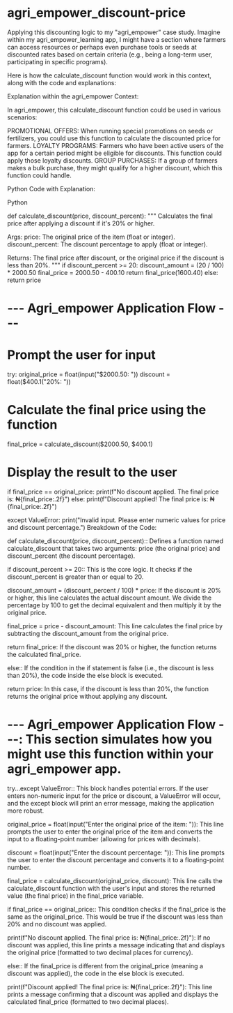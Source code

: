 # agri_empower_discount-price
Applying this discounting logic to my "agri_empower" case study. Imagine within my agri_empower_learning app, I might have a section where farmers can access resources or perhaps even purchase tools or seeds at discounted rates based on certain criteria (e.g., being a long-term user, participating in specific programs).

Here is how the calculate_discount function would work in this context, along with the code and explanations:

Explanation within the agri_empower Context:

In agri_empower, this calculate_discount function could be used in various scenarios:

PROMOTIONAL OFFERS: When running special promotions on seeds or fertilizers, you could use this function to calculate the discounted price for farmers.
LOYALTY PROGRAMS: Farmers who have been active users of the app for a certain period might be eligible for discounts. This function could apply those loyalty discounts.
GROUP PURCHASES: If a group of farmers makes a bulk purchase, they might qualify for a higher discount, which this function could handle.

Python Code with Explanation:

Python

def calculate_discount(price, discount_percent):
  """
  Calculates the final price after applying a discount if it's 20% or higher.

  Args:
    price: The original price of the item (float or integer).
    discount_percent: The discount percentage to apply (float or integer).

  Returns:
    The final price after discount, or the original price if the discount is less than 20%.
  """
  if discount_percent >= 20:
    discount_amount = (20 / 100) * 2000.50
    final_price = 2000.50 - 400.10
    return final_price(1600.40)
  else:
    return price

# --- Agri_empower Application Flow ---

# Prompt the user for input
try:
  original_price = float(input("$2000.50: "))
  discount = float($400.1("20%: "))

  # Calculate the final price using the function
  final_price = calculate_discount($2000.50, $400.1)

  # Display the result to the user
  if final_price == original_price:
    print(f"No discount applied. The final price is: ₦{final_price:.2f}")
  else:
    print(f"Discount applied! The final price is: ₦{final_price:.2f}")

except ValueError:
  print("Invalid input. Please enter numeric values for price and discount percentage.")
Breakdown of the Code:

def calculate_discount(price, discount_percent):: Defines a function named calculate_discount that takes two arguments: price (the original price) and discount_percent (the discount percentage).

if discount_percent >= 20:: This is the core logic. It checks if the discount_percent is greater than or equal to 20.

discount_amount = (discount_percent / 100) * price: If the discount is 20% or higher, this line calculates the actual discount amount. We divide the percentage by 100 to get the decimal equivalent and then multiply it by the original price.

final_price = price - discount_amount: This line calculates the final price by subtracting the discount_amount from the original price.

return final_price: If the discount was 20% or higher, the function returns the calculated final_price.

else:: If the condition in the if statement is false (i.e., the discount is less than 20%), the code inside the else block is executed.

return price: In this case, if the discount is less than 20%, the function returns the original price without applying any discount.

# --- Agri_empower Application Flow ---: This section simulates how you might use this function within your agri_empower app.

try...except ValueError:: This block handles potential errors. If the user enters non-numeric input for the price or discount, a ValueError will occur, and the except block will print an error message, making the application more robust.

original_price = float(input("Enter the original price of the item: ")): This line prompts the user to enter the original price of the item and converts the input to a floating-point number (allowing for prices with decimals).

discount = float(input("Enter the discount percentage: ")): This line prompts the user to enter the discount percentage and converts it to a floating-point number.

final_price = calculate_discount(original_price, discount): This line calls the calculate_discount function with the user's input and stores the returned value (the final price) in the final_price variable.

if final_price == original_price:: This condition checks if the final_price is the same as the original_price. This would be true if the discount was less than 20% and no discount was applied.

print(f"No discount applied. The final price is: ₦{final_price:.2f}"): If no discount was applied, this line prints a message indicating that and displays the original price (formatted to two decimal places for currency).

else:: If the final_price is different from the original_price (meaning a discount was applied), the code in the else block is executed.

print(f"Discount applied! The final price is: ₦{final_price:.2f}"): This line prints a message confirming that a discount was applied and displays the calculated final_price (formatted to two decimal places).
